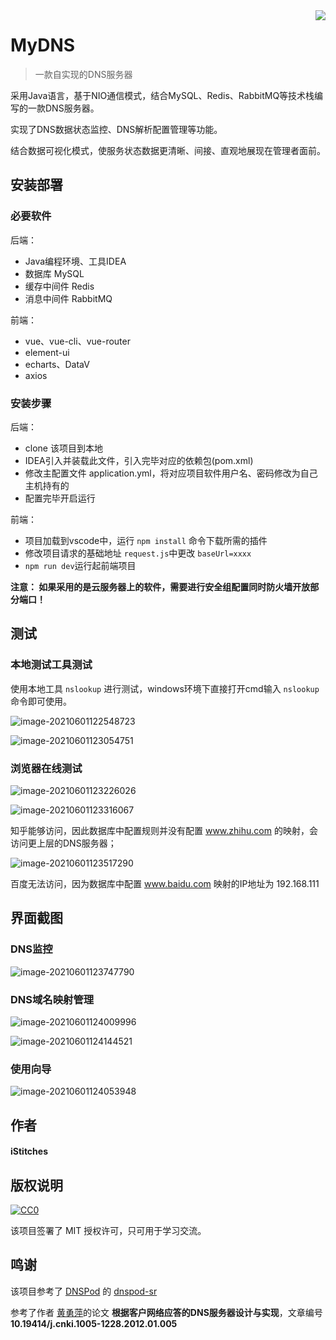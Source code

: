 <img src="passageImg/icon.png" align="right" />

# MyDNS
> 一款自实现的DNS服务器

采用Java语言，基于NIO通信模式，结合MySQL、Redis、RabbitMQ等技术栈编写的一款DNS服务器。

实现了DNS数据状态监控、DNS解析配置管理等功能。

结合数据可视化模式，使服务状态数据更清晰、间接、直观地展现在管理者面前。

## 安装部署

### 必要软件
后端：
* Java编程环境、工具IDEA
* 数据库 MySQL
* 缓存中间件 Redis
* 消息中间件 RabbitMQ

前端：
* vue、vue-cli、vue-router
* element-ui
* echarts、DataV
* axios

### 安装步骤
后端：
* clone 该项目到本地
* IDEA引入并装载此文件，引入完毕对应的依赖包(pom.xml)
* 修改主配置文件 application.yml，将对应项目软件用户名、密码修改为自己主机持有的
* 配置完毕开启运行

前端：
* 项目加载到vscode中，运行 `npm install` 命令下载所需的插件
* 修改项目请求的基础地址 `request.js`中更改 `baseUrl=xxxx`
* `npm run dev`运行起前端项目

**注意： 如果采用的是云服务器上的软件，需要进行安全组配置同时防火墙开放部分端口！**

## 测试

### 本地测试工具测试

使用本地工具 `nslookup` 进行测试，windows环境下直接打开cmd输入 `nslookup`命令即可使用。

![image-20210601122548723](passageImg/image-20210601122548723.png)

![image-20210601123054751](passageImg/image-20210601123054751.png)

### 浏览器在线测试

![image-20210601123226026](passageImg/image-20210601123226026.png)

![image-20210601123316067](passageImg/image-20210601123316067.png)

知乎能够访问，因此数据库中配置规则并没有配置  www.zhihu.com 的映射，会访问更上层的DNS服务器；

![image-20210601123517290](passageImg/image-20210601123517290.png)

百度无法访问，因为数据库中配置 www.baidu.com 映射的IP地址为 192.168.111

## 界面截图

### DNS监控

![image-20210601123747790](passageImg/image-20210601123747790.png)

### DNS域名映射管理

![image-20210601124009996](passageImg/image-20210601124009996.png)

![image-20210601124144521](passageImg/image-20210601124144521.png)

### 使用向导

![image-20210601124053948](passageImg/image-20210601124053948.png)

## 作者

#### iStitches

## 版权说明

[![CC0](https://licensebuttons.net/p/zero/1.0/88x31.png)](https://creativecommons.org/publicdomain/zero/1.0/)

该项目签署了 MIT 授权许可，只可用于学习交流。

## 鸣谢

该项目参考了 [DNSPod](https://gitee.com/DNSPod) 的  [dnspod-sr](https://gitee.com/DNSPod/dnspod-sr?_from=gitee_search)

参考了作者 [黄勇萍](https://kns.cnki.net/kcms/detail/detail.aspx?dbcode=CJFD&dbname=CJFD2012&filename=DNXJ201201006&v=%25mmd2BVBjzOYK7%25mmd2BnX4ZLOa9V9dFT78%25mmd2FNlsBlSAUQiZzvV8V0EuNGALQPL20GLhDMbfPmW)的论文 **根据客户网络应答的DNS服务器设计与实现**，文章编号 **10.19414/j.cnki.1005-1228.2012.01.005**

